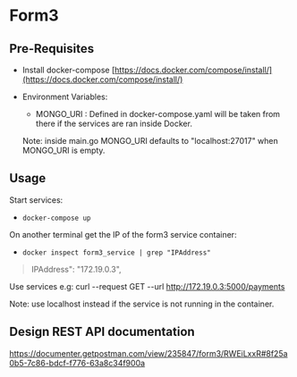 # Form3


## Pre-Requisites

- Install docker-compose [https://docs.docker.com/compose/install/](https://docs.docker.com/compose/install/)
- Environment Variables: 
  - MONGO_URI : Defined in docker-compose.yaml will be taken from there if the services are ran inside Docker.
  
  Note: inside main.go MONGO_URI defaults to "localhost:27017" when MONGO_URI is empty.

## Usage

Start services:

- ```docker-compose up ```

On another terminal get the IP of the form3 service container:
-  ```docker inspect form3_service | grep "IPAddress"``` 
  > IPAddress": "172.19.0.3",

Use services e.g:
curl --request GET --url http://172.19.0.3:5000/payments
            
Note: use localhost instead if the service is not running in the container.

## Design REST API documentation

https://documenter.getpostman.com/view/235847/form3/RWEiLxxR#8f25a0b5-7c86-bdcf-f776-63a8c34f900a




